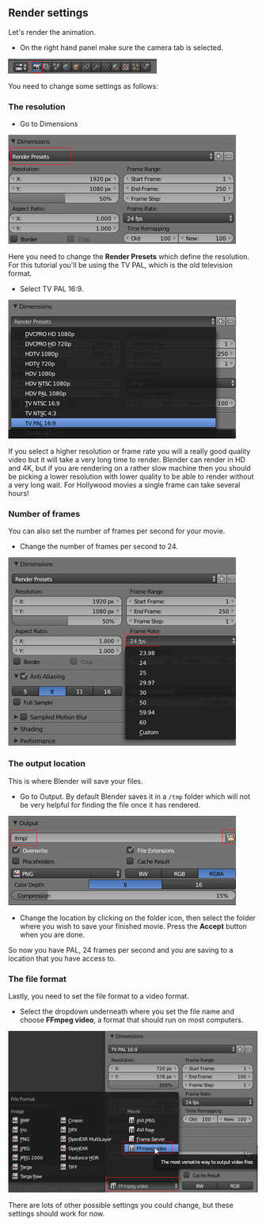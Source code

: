 ## Render settings

Let's render the animation.

+ On the right hand panel make sure the camera tab is selected.

![Render menu](images/blender-render-menu.png)

You need to change some settings as follows:

### The resolution

+ Go to Dimensions

![Dimensions](images/blender-render-dimension.png)

Here you need to change the **Render Presets** which define the resolution.
For this tutorial you'll be using the TV PAL, which is the old television format.

+ Select TV PAL 16:9.

![Select TV PAL](images/blender-render-presets.png)

If you select a higher resolution or frame rate you will a really good quality video but it will take a very long time to render. Blender can render in HD and 4K, but if you are rendering on a rather slow machine then you should be picking a lower resolution with lower quality to be able to render without a very long wait. For Hollywood movies a single frame can take several hours!

### Number of frames

You can also set the number of frames per second for your movie.

+ Change the number of frames per second to 24.

![Frames per second](images/blender-render-frames.png)

### The output location

This is where Blender will save your files.

+ Go to Output. By default Blender saves it in a `/tmp` folder which will not be very helpful for finding the file once it has rendered.

![Output location](images/blender-render-output.png)

+ Change the location by clicking on the folder icon, then select the folder where you wish to save your finished movie. Press the **Accept** button when you are done.

So now you have PAL, 24 frames per second and you are saving to a location that you have access to.

### The file format

Lastly, you need to set the file format to a video format.

+ Select the dropdown underneath where you set the file name and choose **FFmpeg video**, a format that should run on most computers.

![Output location](images/blender-render-file-format.png)

There are lots of other possible settings you could change, but these settings should work for now.

